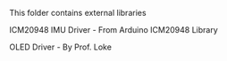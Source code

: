 This folder contains external libraries

ICM20948 IMU Driver - From Arduino ICM20948 Library

OLED Driver - By Prof. Loke 